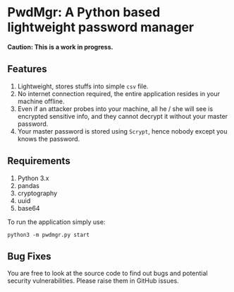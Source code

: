 # PwdMgr: A Python based lightweight password manager

**Caution: This is a work in progress.**

## Features

1. Lightweight, stores stuffs into simple `csv` file.
2. No internet connection required, the entire application resides in your machine offline.
3. Even if an attacker probes into your machine, all he / she will see is encrypted sensitive info, and they cannot decrypt it without your master password.
4. Your master password is stored using `Scrypt`, hence nobody except you knows the password.


## Requirements

1. Python 3.x
2. pandas
3. cryptography
4. uuid
5. base64

To run the application simply use:

`python3 -m pwdmgr.py start`


## Bug Fixes

You are free to look at the source code to find out bugs and potential security vulnerabilities. Please raise them in GitHub issues.




